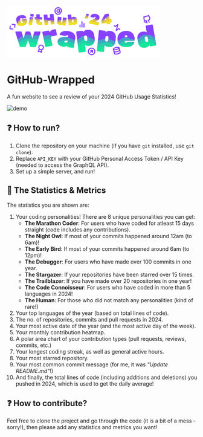 <img src="https://github.com/deoshreyas/GitHub-Wrapped/blob/main/assets/logo.png" alt="logo" width="402.75">

# GitHub-Wrapped
A fun website to see a review of your 2024 GitHub Usage Statistics! 

<img width="959" alt="demo" src="https://github.com/user-attachments/assets/e88f74f5-c179-4463-9ac3-e700553c6fa0" />

## :question: How to run?
1. Clone the repository on your machine (if you have `git` installed, use `git clone`).
2. Replace `API_KEY` with your GitHub Personal Access Token / API Key (needed to access the GraphQL API).
3. Set up a simple server, and run! 

## :closed_book: The Statistics & Metrics
The statistics you are shown are:
1. Your coding personalities! There are 8 unique personalities you can get:
    - **The Marathon Coder**: For users who have coded for atleast 15 days straight (code includes any contributions).
    - **The Night Owl**: If most of your commits happened around 12am (to 6am)!
    - **The Early Bird**: If most of your commits happened around 6am (to 12pm)!
    - **The Debugger**: For users who have made over 100 commits in one year.
    - **The Stargazer**: If your repositories have been starred over 15 times.
    - **The Trailblazer**: If you have made over 20 repositories in one year!
    - **The Code Connoisseur**: For users who have coded in more than 5 languages in 2024!
    - **The Human**: For those who did not match any personalities (kind of rare!)
2. Your top languages of the year (based on total lines of code).
3. The no. of repositories, commits and pull requests in 2024.
4. Your most active date of the year (and the most active day of the week).
5. Your monthly contribution heatmap.
6. A polar area chart of your contribution types (pull requests, reviews, commits, etc.)
7. Your longest coding streak, as well as general active hours.
8. Your most starred repository.
9. Your most common commit message (for me, it was _"Update README.md"_!)
10. And finally, the total lines of code (including additions and deletions) you pushed in 2024, which is used to get the daily average!

## :question: How to contribute?
Feel free to clone the project and go through the code (it is a bit of a mess - sorry!), then please add any statistics and metrics you want!
